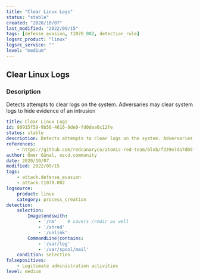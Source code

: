 ```yaml
---
title: "Clear Linux Logs"
status: "stable"
created: "2020/10/07"
last_modified: "2022/09/15"
tags: [defense_evasion, t1070_002, detection_rule]
logsrc_product: "linux"
logsrc_service: ""
level: "medium"
---
```


## Clear Linux Logs

### Description

Detects attempts to clear logs on the system. Adversaries may clear system logs to hide evidence of an intrusion

```yml
title: Clear Linux Logs
id: 80915f59-9b56-4616-9de0-fd0dea6c12fe
status: stable
description: Detects attempts to clear logs on the system. Adversaries may clear system logs to hide evidence of an intrusion
references:
    - https://github.com/redcanaryco/atomic-red-team/blob/f339e7da7d05f6057fdfcdd3742bfcf365fee2a9/atomics/T1070.002/T1070.002.md
author: Ömer Günal, oscd.community
date: 2020/10/07
modified: 2022/09/15
tags:
    - attack.defense_evasion
    - attack.t1070.002
logsource:
    product: linux
    category: process_creation
detection:
    selection:
        Image|endswith:
            - '/rm'    # covers /rmdir as well
            - '/shred'
            - '/unlink'
        CommandLine|contains:
            - '/var/log'
            - '/var/spool/mail'
    condition: selection
falsepositives:
    - Legitimate administration activities
level: medium

```
